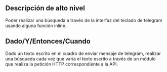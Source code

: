## Descripción de alto nivel

Poder realizar una búsqueda a través de la interfaz del teclado de telegram usando alguna función inline.

## Dado/Y/Entonces/Cuando

Dado un texto escrito en el cuadro de enviar mensaje de telegram, realizar una búsqueda cada vez que varía el texto escrito a través de un módulo que realiza la petición HTTP correspondiente a la API.
